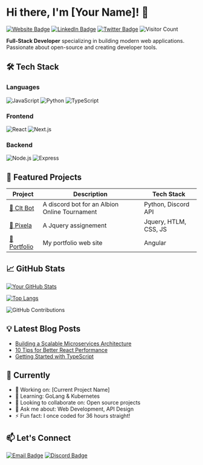 # Hi there, I'm [Your Name]! 👋

[![Website Badge](https://img.shields.io/badge/Portfolio-Your_Portfolio_Website-FF4088?style=flat-square&logo=google-chrome)](https://your-portfolio-site.com)
[![LinkedIn Badge](https://img.shields.io/badge/LinkedIn-Your_Name-0A66C2?style=flat-square&logo=linkedin)](https://linkedin.com/in/yourprofile)
[![Twitter Badge](https://img.shields.io/badge/Twitter-@YourHandle-1DA1F2?style=flat-square&logo=twitter)](https://twitter.com/yourhandle)
![Visitor Count](https://visitor-badge.glitch.me/badge?page_id=yourusername.yourusername)

**Full-Stack Developer** specializing in building modern web applications. Passionate about open-source and creating developer tools.

## 🛠️ Tech Stack

### **Languages**
![JavaScript](https://img.shields.io/badge/-JavaScript-F7DF1E?style=flat-square&logo=javascript&logoColor=black)
![Python](https://img.shields.io/badge/-Python-3776AB?style=flat-square&logo=python&logoColor=white)
![TypeScript](https://img.shields.io/badge/-TypeScript-3178C6?style=flat-square&logo=typescript&logoColor=white)

### **Frontend**
![React](https://img.shields.io/badge/-React-61DAFB?style=flat-square&logo=react&logoColor=black)
![Next.js](https://img.shields.io/badge/-Next.js-000000?style=flat-square&logo=next.js)

### **Backend**
![Node.js](https://img.shields.io/badge/-Node.js-339933?style=flat-square&logo=node.js&logoColor=white)
![Express](https://img.shields.io/badge/-Express-000000?style=flat-square&logo=express)

## 🌟 Featured Projects

| Project | Description | Tech Stack |
|---------|-------------|------------|
| [🔗 Clt Bot  ](https://github.com/Arphale/clt-bot) | A discord bot for an Albion Online Tournament | Python, Discord API |
| [🔗 Pixela   ](https://github.com/Arphale/pixela) | A Jquery assignement                        | Jquery, HTLM, CSS, JS |
| [🔗 Portfolio](https://github.com/Arphale/portfolio) | My portfolio web site                                     | Angular |

## 📈 GitHub Stats

[![Your GitHub Stats](https://github-readme-stats.vercel.app/api?username=yourusername&show_icons=true&theme=radical)](https://github.com/yourusername)

[![Top Langs](https://github-readme-stats.vercel.app/api/top-langs/?username=yourusername&layout=compact&theme=radical)](https://github.com/yourusername)

![GitHub Contributions](https://github-readme-activity-graph.vercel.app/graph?username=yourusername&theme=react-dark&hide_border=true)

## 💡 Latest Blog Posts

<!-- BLOG-POST-LIST:START -->
- [Building a Scalable Microservices Architecture](https://yourblog.com/post1)
- [10 Tips for Better React Performance](https://yourblog.com/post2)
- [Getting Started with TypeScript](https://yourblog.com/post3)
<!-- BLOG-POST-LIST:END -->

## 🎯 Currently

- 🔭 Working on: [Current Project Name]
- 🌱 Learning: GoLang & Kubernetes
- 👯 Looking to collaborate on: Open source projects
- 💬 Ask me about: Web Development, API Design
- ⚡ Fun fact: I once coded for 36 hours straight!

## 📫 Let's Connect

[![Email Badge](https://img.shields.io/badge/Email-Your_Email-D14836?style=for-the-badge&logo=gmail&logoColor=white)](mailto:youremail@domain.com)
[![Discord Badge](https://img.shields.io/badge/Discord-Your_Username-5865F2?style=for-the-badge&logo=discord)](https://discord.com/users/yourid)
